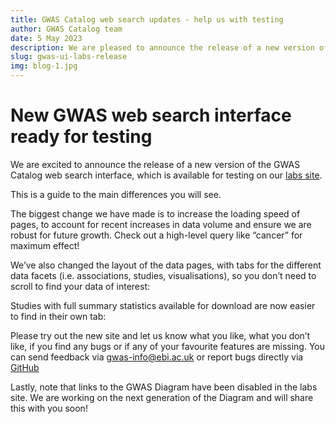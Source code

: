 ```yaml
---
title: GWAS Catalog web search updates - help us with testing
author: GWAS Catalog team
date: 5 May 2023
description: We are pleased to announce the release of a new version of the GWAS Catalog web search interface, which is available for testing at www.ebi.ac.uk/gwas/labs. Here is a guide to the main differences you will see.
slug: gwas-ui-labs-release
img: blog-1.jpg
---
```


# New GWAS web search interface ready for testing

We are excited to announce the release of a new version of the GWAS Catalog web search interface, which is available for testing on our [labs site](https://www.ebi.ac.uk/gwas/labs).

This is a guide to the main differences you will see.

The biggest change we have made is to increase the loading speed of pages, to account for recent increases in data volume and ensure we are robust for future growth. Check out a high-level query like “cancer” for maximum effect! 

<article-image src="gwas-ui-labs-release/SlideA.jpg" alt="gwas-catalog"></article-image>

We’ve also changed the layout of the data pages, with tabs for the different data facets (i.e. associations, studies, visualisations), so you don’t need to scroll to find your data of interest: 

<article-image src="gwas-ui-labs-release/SlideB.jpg" alt="gwas-catalog"></article-image>

Studies with full summary statistics available for download are now easier to find in their own tab:  

<article-image src="gwas-ui-labs-release/SlideC.jpg" alt="gwas-catalog"></article-image>

Please try out the new site and let us know what you like, what you don’t like, if you find any bugs or if any of your favourite features are missing. You can send feedback via gwas-info@ebi.ac.uk or report bugs directly via [GitHub](https://github.com/EBISPOT/gwas-ui/issues)

Lastly, note that links to the GWAS Diagram have been disabled in the labs site. We are working on the next generation of the Diagram and will share this with you soon!
